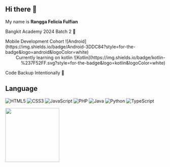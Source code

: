 ## Hi there 👋

My name is **Rangga Felicia Fulfian**

Bangkit Academy 2024 Batch 2 🌠


<div align="left">Mobile Development Cohort
![Android](https://img.shields.io/badge/Android-3DDC84?style=for-the-badge&logo=android&logoColor=white)</div>
<div align="right">Currently learning on kotlin 
![Kotlin](https://img.shields.io/badge/kotlin-%237F52FF.svg?style=for-the-badge&logo=kotlin&logoColor=white)</div>


Code Backup Intentionally 🍃

## Language
![HTML5](https://img.shields.io/badge/html5-%23E34F26.svg?style=for-the-badge&logo=html5&logoColor=white)
![CSS3](https://img.shields.io/badge/css3-%231572B6.svg?style=for-the-badge&logo=css3&logoColor=white)
![JavaScript](https://img.shields.io/badge/javascript-%23323330.svg?style=for-the-badge&logo=javascript&logoColor=%23F7DF1E)
![PHP](https://img.shields.io/badge/php-%23777BB4.svg?style=for-the-badge&logo=php&logoColor=white)
![Java](https://img.shields.io/badge/java-%23ED8B00.svg?style=for-the-badge&logo=openjdk&logoColor=white)
![Python](https://img.shields.io/badge/python-3670A0?style=for-the-badge&logo=python&logoColor=ffdd54)
![TypeScript](https://img.shields.io/badge/typescript-%23007ACC.svg?style=for-the-badge&logo=typescript&logoColor=white)

<img height="170em" src="https://github-readme-stats-eight-theta.vercel.app/api/top-langs/?username=okon0miyaki&layout=compact&langs_count=8&theme=buefy"/>
<!--
**okon0miyaki/okon0miyaki** is a ✨ _special_ ✨ repository because its `README.md` (this file) appears on your GitHub profile.

Here are some ideas to get you started:

- 🔭 I’m currently working on ...
- 🌱 I’m currently learning ...
- 👯 I’m looking to collaborate on ...
- 🤔 I’m looking for help with ...
- 💬 Ask me about ...
- 📫 How to reach me: ...
- 😄 Pronouns: ...
- ⚡ Fun fact: ...
-->
